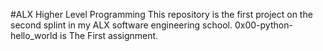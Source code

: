 #ALX Higher Level Programming
This repository is the first project on the second splint in my ALX software engineering school.
0x00-python-hello_world is The First assignment. 
